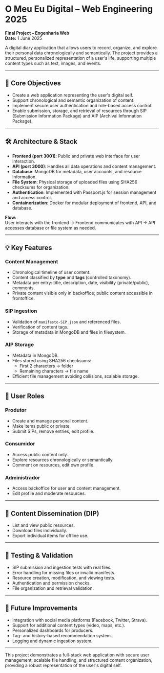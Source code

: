 # O Meu Eu Digital – Web Engineering 2025

**Final Project – Engenharia Web**  
**Date:** 1 June 2025  

A digital diary application that allows users to record, organize, and explore their personal data chronologically and semantically. The project provides a structured, personalized representation of a user's life, supporting multiple content types such as text, images, and events.

---

## 🎯 Core Objectives
- Create a web application representing the user's digital self.  
- Support chronological and semantic organization of content.  
- Implement secure user authentication and role-based access control.  
- Enable submission, storage, and retrieval of resources through SIP (Submission Information Package) and AIP (Archival Information Package).

---

## 🛠️ Architecture & Stack
- **Frontend (port 3001)**: Public and private web interface for user interaction.  
- **API (port 3000)**: Handles all data operations and content management.  
- **Database**: MongoDB for metadata, user accounts, and resource information.  
- **File System**: Physical storage of uploaded files using SHA256 checksums for organization.  
- **Authentication**: Implemented with Passport.js for session management and access control.  
- **Containerization**: Docker for modular deployment of frontend, API, and database.  

**Flow:**  
User interacts with the frontend → Frontend communicates with API → API accesses database or file system as needed.

---

## 💡 Key Features
### Content Management
- Chronological timeline of user content.  
- Content classified by **type** and **tags** (controlled taxonomy).  
- Metadata per entry: title, description, date, visibility (private/public), comments.  
- Private content visible only in backoffice; public content accessible in frontoffice.  

### SIP Ingestion
- Validation of `manifesto-SIP.json` and referenced files.  
- Verification of content tags.  
- Storage of metadata in MongoDB and files in filesystem.  

### AIP Storage
- Metadata in MongoDB.  
- Files stored using SHA256 checksums:  
  - First 2 characters → folder  
  - Remaining characters → file name  
- Efficient file management avoiding collisions, scalable storage.

---

## 👥 User Roles
### Produtor
- Create and manage personal content.  
- Make items public or private.  
- Submit SIPs, remove entries, edit profile.

### Consumidor
- Access public content only.  
- Explore resources chronologically or semantically.  
- Comment on resources, edit own profile.

### Administrador
- Access backoffice for user and content management.  
- Edit profile and moderate resources.

---

## 🔄 Content Dissemination (DIP)
- List and view public resources.  
- Download files individually.  
- Export individual items for offline use.

---

## 🧪 Testing & Validation
- SIP submission and ingestion tests with real files.  
- Error handling for missing files or invalid manifests.  
- Resource creation, modification, and viewing tests.  
- Authentication and permission checks.  
- File organization and retrieval validation.  

---

## 🚀 Future Improvements
- Integration with social media platforms (Facebook, Twitter, Strava).  
- Support for additional content types (video, maps, etc.).  
- Personalized dashboards for producers.  
- Tag- and history-based recommendation system.  
- Logging and dynamic ingestion system.  

---

This project demonstrates a full-stack web application with secure user management, scalable file handling, and structured content organization, providing a robust representation of the user's digital self.
